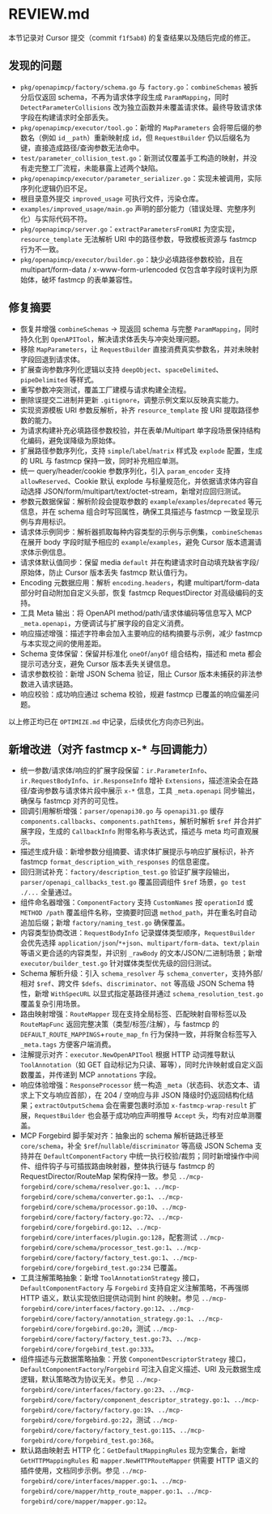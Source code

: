 # REVIEW.md

本节记录对 Cursor 提交（commit `f1f5ab8`) 的复查结果以及随后完成的修正。

## 发现的问题
- `pkg/openapimcp/factory/schema.go` 与 `factory.go`：`combineSchemas` 被拆分后仅返回 schema，不再为请求体字段生成 `ParamMapping`，同时 `DetectParameterCollisions` 改为独立函数并未覆盖请求体。最终导致请求体字段在构建请求时全部丢失。
- `pkg/openapimcp/executor/tool.go`：新增的 `MapParameters` 会将带后缀的参数名（例如 `id__path`）重新映射成 `id`，但 `RequestBuilder` 仍以后缀名为键，直接造成路径/查询参数无法命中。
- `test/parameter_collision_test.go`：新测试仅覆盖手工构造的映射，并没有走完整工厂流程，未能暴露上述两个缺陷。
- `pkg/openapimcp/executor/parameter_serializer.go`：实现未被调用，实际序列化逻辑仍旧不足。
- 根目录意外提交 `improved_usage` 可执行文件，污染仓库。
- `examples/improved_usage/main.go` 声明的部分能力（错误处理、完整序列化）与实际代码不符。
- `pkg/openapimcp/server.go`：`extractParametersFromURI` 为空实现，`resource_template` 无法解析 URI 中的路径参数，导致模板资源与 fastmcp 行为不一致。
- `pkg/openapimcp/executor/builder.go`：缺少必填路径参数校验，且在 multipart/form-data / x-www-form-urlencoded 仅包含单字段时误判为原始体，破坏 fastmcp 的表单兼容性。

## 修复摘要
- 恢复并增强 `combineSchemas` -> 现返回 schema 与完整 `ParamMapping`，同时持久化到 `OpenAPITool`，解决请求体丢失与冲突处理问题。
- 移除 `MapParameters`，让 `RequestBuilder` 直接消费真实参数名，并对未映射字段回退到请求体。
- 扩展查询参数序列化逻辑以支持 `deepObject`、`spaceDelimited`、`pipeDelimited` 等样式。
- 重写参数冲突测试，覆盖工厂建模与请求构建全流程。
- 删除误提交二进制并更新 `.gitignore`，调整示例文案以反映真实能力。
- 实现资源模板 URI 参数反解析，补齐 `resource_template` 按 URI 提取路径参数的能力。
- 为请求构建补充必填路径参数校验，并在表单/Multipart 单字段场景保持结构化编码，避免误降级为原始体。
- 扩展路径参数序列化，支持 `simple`/`label`/`matrix` 样式及 `explode` 配置，生成的 URL 与 fastmcp 保持一致，同时补充相应单测。
- 统一 query/header/cookie 参数序列化，引入 `param_encoder` 支持 `allowReserved`、Cookie 默认 explode 与标量规范化，并依据请求体内容自动选择 JSON/form/multipart/text/octet-stream，新增对应回归测试。
- 参数元数据保留：解析阶段会提取参数的 `example`/`examples`/`deprecated` 等元信息，并在 schema 组合时写回属性，确保工具描述与 fastmcp 一致呈现示例与弃用标识。
- 请求体示例同步：解析器抓取每种内容类型的示例与示例集，`combineSchemas` 在展开 body 字段时赋予相应的 `example`/`examples`，避免 Cursor 版本遗漏请求体示例信息。
- 请求体默认值同步：保留 media `default` 并在构建请求时自动填充缺省字段/原始体，防止 Cursor 版本丢失 fastmcp 默认值行为。
- Encoding 元数据应用：解析 `encoding.headers`，构建 multipart/form-data 部分时自动附加自定义头部，恢复 fastmcp RequestDirector 对高级编码的支持。
- 工具 Meta 输出：将 OpenAPI method/path/请求体编码等信息写入 MCP `_meta.openapi`，方便调试与扩展字段的自定义消费。
- 响应描述增强：描述字符串会加入主要响应的结构摘要与示例，减少 fastmcp 与本实现之间的使用差距。
- Schema 变体保留：保留并标准化 `oneOf`/`anyOf` 组合结构，描述和 meta 都会提示可选分支，避免 Cursor 版本丢失关键信息。
- 请求参数校验：新增 JSON Schema 验证，阻止 Cursor 版本未捕获的非法参数进入请求链路。
- 响应校验：成功响应通过 schema 校验，规避 fastmcp 已覆盖的响应偏差问题。

以上修正均已在 `OPTIMIZE.md` 中记录，后续优化方向亦已列出。

## 新增改进（对齐 fastmcp x-* 与回调能力）
- 统一参数/请求体/响应的扩展字段保留：`ir.ParameterInfo`、`ir.RequestBodyInfo`、`ir.ResponseInfo` 增补 `Extensions`，描述渲染会在路径/查询参数与请求体片段中展示 `x-*` 信息，工具 `_meta.openapi` 同步输出，确保与 fastmcp 对齐的可见性。
- 回调引用解析增强：`parser/openapi30.go` 与 `openapi31.go` 缓存 `components.callbacks`、`components.pathItems`，解析时解析 `$ref` 并合并扩展字段，生成的 `CallbackInfo` 附带名称与表达式，描述与 meta 均可直观展示。
- 描述生成升级：新增参数分组摘要、请求体扩展提示与响应扩展标识，补齐 fastmcp `format_description_with_responses` 的信息密度。
- 回归测试补充：`factory/description_test.go` 验证扩展字段输出，`parser/openapi_callbacks_test.go` 覆盖回调组件 `$ref` 场景，`go test ./...` 全量通过。
- 组件命名器增强：`ComponentFactory` 支持 `CustomNames` 按 `operationId` 或 `METHOD /path` 覆盖组件名称，空摘要时回退 `method_path`，并在重名时自动追加后缀；新增 `factory/naming_test.go` 确保覆盖。
- 内容类型协商改进：`RequestBodyInfo` 记录媒体类型顺序，`RequestBuilder` 会优先选择 `application/json`/`*+json`、`multipart/form-data`、`text/plain` 等语义更合适的内容类型，并识别 `_rawBody` 的文本/JSON/二进制场景；新增 `executor/builder_test.go` 针对媒体类型优先级的回归测试。
- Schema 解析升级：引入 `schema_resolver` 与 `schema_converter`，支持外部/相对 `$ref`、跨文件 `$defs`、`discriminator`、`not` 等高级 JSON Schema 特性，新增 `WithSpecURL` 以显式指定基路径并通过 `schema_resolution_test.go` 覆盖复杂引用场景。
- 路由映射增强：`RouteMapper` 现在支持全局标签、匹配映射自带标签以及 `RouteMapFunc` 返回完整决策（类型/标签/注解），与 fastmcp 的 `DEFAULT_ROUTE_MAPPINGS`+`route_map_fn` 行为保持一致，并将聚合标签写入 `_meta.tags` 方便客户端消费。
- 注解提示对齐：`executor.NewOpenAPITool` 根据 HTTP 动词推导默认 `ToolAnnotation`（如 GET 自动标记为只读、幂等），同时允许映射或自定义函数覆盖，并传递到 MCP `annotations` 字段。
- 响应体验增强：`ResponseProcessor` 统一构造 `_meta`（状态码、状态文本、请求上下文与响应首部），在 204 / 空响应与非 JSON 降级时仍返回结构化结果；`extractOutputSchema` 会在需要包裹时添加 `x-fastmcp-wrap-result` 扩展，`RequestBuilder` 也会基于成功响应声明推导 `Accept` 头，均有对应单测覆盖。
- MCP Forgebird 脚手架对齐：抽象出的 schema 解析链路迁移至 `core/schema`，补全 `$ref`/`nullable`/`discriminator` 等高级 JSON Schema 支持并在 `DefaultComponentFactory` 中统一执行校验/裁剪；同时新增操作中间件、组件钩子与可插拔路由映射器，整体执行链与 fastmcp 的 RequestDirector/RouteMap 架构保持一致。参见 `../mcp-forgebird/core/schema/resolver.go:1`、`../mcp-forgebird/core/schema/converter.go:1`、`../mcp-forgebird/core/schema/processor.go:10`、`../mcp-forgebird/core/factory/factory.go:72`、`../mcp-forgebird/core/forgebird.go:12`、`../mcp-forgebird/core/interfaces/plugin.go:128`，配套测试 `../mcp-forgebird/core/schema/processor_test.go:1`、`../mcp-forgebird/core/factory/factory_test.go:1`、`../mcp-forgebird/core/forgebird_test.go:234` 已覆盖。
- 工具注解策略抽象：新增 `ToolAnnotationStrategy` 接口，`DefaultComponentFactory` 与 `Forgebird` 支持自定义注解策略，不再强绑 HTTP 语义，默认实现依旧提供动词到 hint 的映射。参见 `../mcp-forgebird/core/interfaces/factory.go:12`、`../mcp-forgebird/core/factory/annotation_strategy.go:1`、`../mcp-forgebird/core/forgebird.go:20`，测试 `../mcp-forgebird/core/factory/factory_test.go:73`、`../mcp-forgebird/core/forgebird_test.go:333`。
- 组件描述与元数据策略抽象：开放 `ComponentDescriptorStrategy` 接口，`DefaultComponentFactory`/`Forgebird` 可注入自定义描述、URI 及元数据生成逻辑，默认策略改为协议无关。参见 `../mcp-forgebird/core/interfaces/factory.go:23`、`../mcp-forgebird/core/factory/component_descriptor_strategy.go:1`、`../mcp-forgebird/core/factory/factory.go:19`、`../mcp-forgebird/core/forgebird.go:22`，测试 `../mcp-forgebird/core/factory/factory_test.go:115`、`../mcp-forgebird/core/forgebird_test.go:368`。
- 默认路由映射去 HTTP 化：`GetDefaultMappingRules` 现为空集合，新增 `GetHTTPMappingRules` 和 `mapper.NewHTTPRouteMapper` 供需要 HTTP 语义的插件使用，文档同步示例。参见 `../mcp-forgebird/core/interfaces/mapper.go:1`、`../mcp-forgebird/core/mapper/http_route_mapper.go:1`、`../mcp-forgebird/core/mapper/mapper.go:12`。
